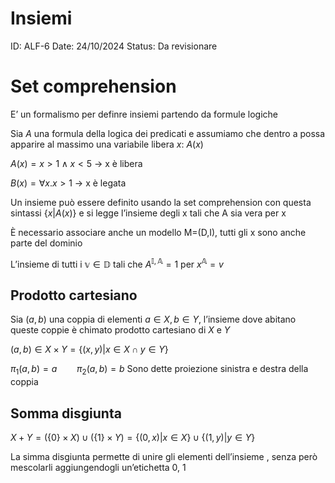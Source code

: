 # Insiemi

ID: ALF-6
Date: 24/10/2024
Status: Da revisionare

# Set comprehension

E’ un formalismo per definre insiemi partendo da formule logiche

Sia $A$ una formula della logica dei predicati e assumiamo che dentro a possa apparire al massimo una variabile libera $x$: $A(x)$

$A(x) = x > 1 \land x < 5$ → x è libera

$B(x) = \forall x. x > 1$ → x è legata

Un insieme può essere definito usando la set comprehension con questa sintassi $\{x | A(x)\}$ e si legge l’insieme degli x tali che A sia vera per x

È necessario associare anche un modello M=(D,I), tutti gli x sono anche parte del dominio

L’insieme di tutti i $\mathbb{v \in D}$ tali che $A^\mathbb{I, A} = 1$ per $x^\mathbb{A} = v$

## Prodotto cartesiano

Sia $(a,b)$ una coppia di elementi $a \in X, b \in Y$, l’insieme dove abitano queste coppie è chimato prodotto cartesiano di $X$ e $Y$

$(a,b) \in X \times Y = \{(x,y)| x \in X \cap y \in Y\}$

$\pi_1(a,b) = a\qquad \pi_2(a,b) = b$ Sono dette proiezione sinistra e destra della coppia

## Somma disgiunta

$X + Y = (\{0\} \times X) \cup (\{1\}\times Y) = \{(0,x)|x\in X\} \cup \{(1,y)| y\in Y\}$

La simma disgiunta permette di unire gli elementi dell’insieme , senza però mescolarli aggiungendogli un’etichetta 0, 1